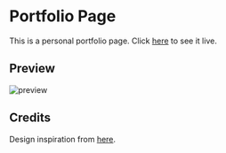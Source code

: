 # Portfolio Page

This is a personal portfolio page. Click [here](https://codepen.io/shashiirk/full/WNwJKvp) to see it live.

## Preview

![preview](https://github.com/shashiirk/rwd-projects/blob/master/portfolio-page/preview/portfolio-page.gif)

## Credits

Design inspiration from [here](https://startbootstrap.com/previews/freelancer).
